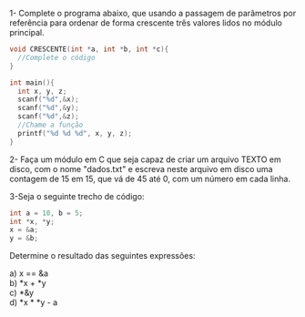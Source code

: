 1- Complete o programa abaixo, que usando a passagem de parâmetros por referência para ordenar de forma crescente três valores lidos no módulo principal.
```C
void CRESCENTE(int *a, int *b, int *c){
  //Complete o código
}

int main(){
  int x, y, z;
  scanf("%d",&x);
  scanf("%d",&y);
  scanf("%d",&z);
  //Chame a função
  printf("%d %d %d", x, y, z);
}
```



2- Faça um módulo em C que seja capaz de criar um arquivo TEXTO em disco, com o nome "dados.txt" e escreva neste arquivo em disco uma contagem de 15 em 15, que vá de 45 até 0, com um número em cada linha.



3-Seja o seguinte trecho de código:
```C
int a = 10, b = 5;
int *x, *y;
x = &a;
y = &b;
```



Determine o resultado das seguintes expressões:


a) x == &a                               
b) *x + *y                                
c) *&y                                
d) *x * *y - a
